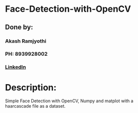 # Face-Detection-with-OpenCV

## Done by:
### Akash Ramjyothi
### PH: 8939928002
### [LinkedIn](https://www.linkedin.com/in/akash-ramjyothi/)

# Description:
Simple Face Detection with OpenCV, Numpy and matplot with a haarcascade file as a dataset.

